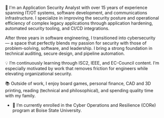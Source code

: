 👋 I'm an Application Security Analyst with over 15 years of experience spanning IT/OT systems, software development, and communications infrastructure. I specialize in improving the security posture and operational efficiency of complex legacy applications through application hardening, automated security tooling, and CI/CD integrations.

After three years in software engineering, I transitioned into cybersecurity — a space that perfectly blends my passion for security with those of problem-solving, software, and leadership. I bring a strong foundation in technical auditing, secure design, and pipeline automation.

💡 I’m continuously learning through ISC2, IEEE, and EC-Council content. I’m especially motivated by work that removes friction for engineers while elevating organizational security.

📚 Outside of work, I enjoy board games, personal finance, CAD and 3D printing, reading (technical and philosophical), and spending quality time with my family.


- 🌱 I’m currently enrolled in the Cyber Operations and Resilience (CORe) program at Boise State University.
<!---
ashtonsyed/ashtonsyed is a ✨ special ✨ repository because its `README.md` (this file) appears on your GitHub profile.
You can click the Preview link to take a look at your changes.
--->
